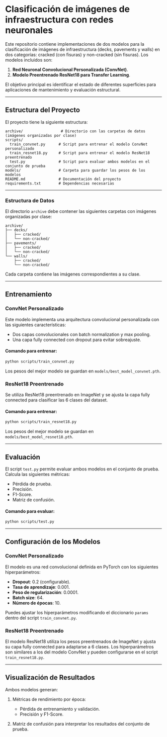 # Clasificación de imágenes de infraestructura con redes neuronales

Este repositorio contiene implementaciones de dos modelos para la clasificación de imágenes de infraestructura (decks, pavements y walls) en dos categorías: cracked (con fisuras) y non-cracked (sin fisuras). Los modelos incluidos son:

1. **Red Neuronal Convolucional Personalizada (ConvNet)**.
2. **Modelo Preentrenado ResNet18 para Transfer Learning**.

El objetivo principal es identificar el estado de diferentes superficies para aplicaciones de mantenimiento y evaluación estructural.

---

## Estructura del Proyecto

El proyecto tiene la siguiente estructura:

```
archive/                 # Directorio con las carpetas de datos (imágenes organizadas por clase)
scripts/
  train_convnet.py      # Script para entrenar el modelo ConvNet personalizado
  train_resnet18.py     # Script para entrenar el modelo ResNet18 preentrenado
  test.py               # Script para evaluar ambos modelos en el conjunto de prueba
models/                 # Carpeta para guardar los pesos de los modelos
README.md               # Documentación del proyecto
requirements.txt        # Dependencias necesarias
```

---

### Estructura de Datos

El directorio `archive` debe contener las siguientes carpetas con imágenes organizadas por clase:

```
archive/
├── decks/
│   ├── cracked/
│   └── non-cracked/
├── pavements/
│   ├── cracked/
│   └── non-cracked/
└── walls/
    ├── cracked/
    └── non-cracked/
```

Cada carpeta contiene las imágenes correspondientes a su clase.

---

## Entrenamiento

### ConvNet Personalizado

Este modelo implementa una arquitectura convolucional personalizada con las siguientes características:
- Dos capas convolucionales con batch normalization y max pooling.
- Una capa fully connected con dropout para evitar sobreajuste.

#### Comando para entrenar:

```bash
python scripts/train_convnet.py
```

Los pesos del mejor modelo se guardan en `models/best_model_convnet.pth`.

### ResNet18 Preentrenado

Se utiliza ResNet18 preentrenado en ImageNet y se ajusta la capa fully connected para clasificar las 6 clases del dataset.

#### Comando para entrenar:

```bash
python scripts/train_resnet18.py
```

Los pesos del mejor modelo se guardan en `models/best_model_resnet18.pth`.

---

## Evaluación

El script `test.py` permite evaluar ambos modelos en el conjunto de prueba. Calcula las siguientes métricas:

- Pérdida de prueba.
- Precisión.
- F1-Score.
- Matriz de confusión.

#### Comando para evaluar:

```bash
python scripts/test.py
```

---

## Configuración de los Modelos

### ConvNet Personalizado

El modelo es una red convolucional definida en PyTorch con los siguientes hiperparámetros:

- **Dropout**: 0.2 (configurable).
- **Tasa de aprendizaje**: 0.001.
- **Peso de regularización**: 0.0001.
- **Batch size**: 64.
- **Número de épocas**: 10.

Puedes ajustar los hiperparámetros modificando el diccionario `params` dentro del script `train_convnet.py`.

### ResNet18 Preentrenado

El modelo ResNet18 utiliza los pesos preentrenados de ImageNet y ajusta su capa fully connected para adaptarse a 6 clases. Los hiperparámetros son similares a los del modelo ConvNet y pueden configurarse en el script `train_resnet18.py`.

---

## Visualización de Resultados

Ambos modelos generan:

1. Métricas de rendimiento por época:
   - Pérdida de entrenamiento y validación.
   - Precisión y F1-Score.

2. Matriz de confusión para interpretar los resultados del conjunto de prueba.
